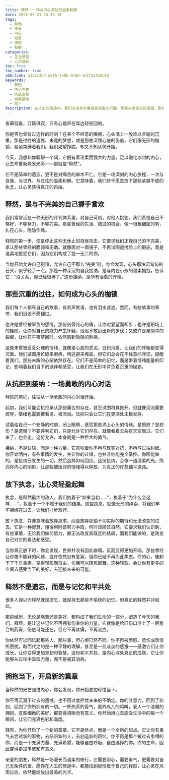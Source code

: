 ```yaml
---
title: 释然：一场与内心深处的温柔和解
date: 2025-09-21 23:12:16
tags:
  - 释然
  - 成长
  - 内心
  - 治愈
  - 情感
  - 和解
categories:
  - 生活感悟
  - 心灵成长
toc: true
toc_number: true
abbrlink: a1b2c3d4-e5f6-7a8b-9c0d-1e2f3a4b5c6d
keywords:
  - 释然
  - 内心平静
  - 情感治愈
  - 自我接纳
  - 放下
description: 在人生的旅途中，我们总会背负着或轻或重的行囊。那些未曾言说的遗憾，那些深埋心底的伤痛，都可能成为我们前行的阻碍。然而，有一种力量，能让我们卸下重负，轻装上阵，那便是“释然”。它不是遗忘，而是与过往温柔和解，与不完美握手言欢，最终寻得内心的宁静与自由。
---
```


夜幕低垂，万籁俱寂，只有心跳声在耳边轻轻回响。

你是否也曾有过这样的时刻？在某个不经意的瞬间，心头涌上一股难以言喻的沉重，那是过往的遗憾、未竟的梦想，或是那些深埋心底的伤痕，它们像无形的枷锁，紧紧束缚着我们。我们渴望挣脱，却又不知从何开始。

今天，我想和你聊聊一个词，它拥有着温柔而强大的力量，足以融化冰封的内心，让生命重新焕发光彩——那就是“释然”。

它不是简单的遗忘，更不是对痛苦的麻木不仁。它是一场深刻的内心旅程，一次与自我、与世界、与过往的温柔和解。它意味着，我们终于愿意放下那些紧握不放的执念，让心灵获得真正的自由。

## 释然，是与不完美的自己握手言欢

我们常常活在一种无形的评判体系里，对自己苛刻，对他人挑剔。我们责怪自己不够好，不够努力，不够完美。那些曾经的失误、错过的机会，像一根根细密的刺，扎在心头，隐隐作痛。

释然的第一步，便是停止这种无休止的自我攻击。它要求我们正视自己的不完美，承认那些曾经的脆弱和无助。就像面对一面镜子，不再试图遮掩脸上的瑕疵，而是温柔地接受它们，因为它们构成了独一无二的你。

当你开始允许自己犯错，允许自己不那么“完美”时，你会发现，心头那块沉甸甸的石头，似乎轻了一点。那是一种深沉的自我接纳，是与内在小孩的温柔拥抱，告诉它：“没关系，你已经很棒了。”这份接纳，是所有治愈的开端。

## 那些沉重的过往，如何成为心头的枷锁

我们每个人都有自己的故事，有欢声笑语，也有泪水涟涟。然而，有些故事的章节，我们迟迟不愿翻过。

也许是曾经被辜负的感情，那份刻骨铭心的痛，让你对爱望而却步；也许是职场上的挫败，让你对自己的能力产生怀疑，迟迟不敢迈出新的步伐；又或许是亲情中的裂痕，让你在午夜梦回时，依然感到隐隐的刺痛。

这些未曾被妥善处理的情绪，就像是心底的淤泥，日积月累，让我们的呼吸都变得沉重。我们试图用忙碌来麻痹，用逃避来掩盖，但它们总会在不经意间浮现，提醒着我们，那些未解的心结依然存在。它们不是简单的记忆，而是带着情绪能量的印记，影响着我们当下的选择和感受，让我们在无形中背负着沉重的枷锁。

## 从抗拒到接纳：一场勇敢的内心对话

释然的旅程，往往从一场勇敢的内心对话开始。

起初，我们可能会抗拒承认那些痛苦的存在，甚至试图将其推开。但就像河流需要疏导，情绪也需要被看见、被流动。压抑只会让它们在更深处生根发芽。

试着给自己一个安静的时刻，闭上眼睛，感受那些涌上心头的情绪。是愤怒？是悲伤？是遗憾？不要评判它们，只是允许它们存在。就像看着云朵在天空飘过，它们来了，也会走。这份允许，本身就是一种巨大的勇气。

接纳，不是认输，而是一种力量。它意味着你不再与现实对抗，不再与过往纠缠。你开始明白，有些事情的发生，并非你的过错，也并非你能完全掌控。你所能做的，是接纳已发生的一切，然后选择如何回应。这份接纳，会像一道温柔的光，照亮你内心的阴影，让那些被压抑的情绪得以释放，为真正的疗愈铺平道路。

## 放下执念，让心灵轻盈起舞

执念，是释然最大的敌人。我们执着于“如果当初……”，执着于“为什么会这样……”，执着于一个不属于我们的结果。这些执念，就像无形的绳索，将我们牢牢捆绑在过去，让我们寸步难行。

放下执念，并非意味着放弃追求，而是放弃那些不切实际的期待和无法改变的过去。它是一种智慧，懂得何时该努力争取，何时该顺其自然。它要求我们认识到，有些事情，无论我们如何努力，都无法改变其既定的结局，而我们能做的，是改变自己对它的看法和感受。

当你真正放下时，你会发现，世界并没有因此崩塌，反而变得更加开阔。那些曾经让你夜不能寐的问题，或许依然没有答案，但你已经不再为此焦虑。你的心，像卸下了千斤重担，变得轻盈而自由，仿佛可以随风起舞。这种轻盈，会让你有更多的空间去感受当下的美好，去迎接未来的可能。

## 释然不是遗忘，而是与记忆和平共处

很多人误以为释然就是遗忘，就是抹去那些不愉快的记忆。但真正的释然并非如此。

那些经历，无论是痛苦还是美好，都构成了我们生命的一部分，塑造了今天的我们。释然，是让这些记忆不再拥有伤害你的力量。它就像是给旧伤口涂上了一层愈合的药膏，伤疤可能还在，但它不再疼痛，不再流血。

你依然可以回忆起那些人、那些事，但心境已然不同。你不再被愤怒、悲伤或怨恨所困扰，取而代之的是一种平静的理解，甚至是一丝淡淡的感激——感激它们让你成长，让你变得更加坚韧和智慧。这份和平共处，是内心深处真正的成熟，它让你能够从过往中汲取力量，而不是被其消耗。

## 拥抱当下，开启新的篇章

当释然的光芒照进内心，你会发现，你开始更加珍惜当下。

你不再沉溺于过去的遗憾，也不再过度担忧未来的不确定。你的注意力，回到了此刻，回到了你所拥有的一切。一杯热茶的香气，窗外鸟儿的鸣叫，爱人一个温暖的拥抱，这些细微的美好，都变得清晰而有意义。你开始用心去感受生活中的每一个瞬间，让它们充满色彩和温度。

释然，为你开启了一个新的篇章。它不是终点，而是一个全新的起点。它让你有勇气去尝试新的事物，去结识新的人，去创造新的回忆。你不再是那个被过去束缚的你，而是一个充满力量、充满希望，能够自由呼吸、自由选择的你。你的生命，因此变得更加丰盛和有意义。

亲爱的朋友，释然是一场漫长而温柔的修行，它需要耐心，需要勇气，更需要对自己无条件的爱。愿你在人生的旅途中，都能找到那份属于自己的释然，让心灵在风雨过后，依然能绽放出最美的光华。
